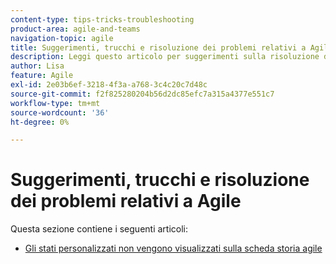 ```yaml
---
content-type: tips-tricks-troubleshooting
product-area: agile-and-teams
navigation-topic: agile
title: Suggerimenti, trucchi e risoluzione dei problemi relativi a Agile
description: Leggi questo articolo per suggerimenti sulla risoluzione dei problemi su agile.
author: Lisa
feature: Agile
exl-id: 2e03b6ef-3218-4f3a-a768-3c4c20c7d48c
source-git-commit: f2f825280204b56d2dc85efc7a315a4377e551c7
workflow-type: tm+mt
source-wordcount: '36'
ht-degree: 0%

---
```


# Suggerimenti, trucchi e risoluzione dei problemi relativi a Agile

Questa sezione contiene i seguenti articoli:

* [Gli stati personalizzati non vengono visualizzati sulla scheda storia agile](../../agile/tips-tricks-and-troubleshooting/custom-status-does-not-show.md)
